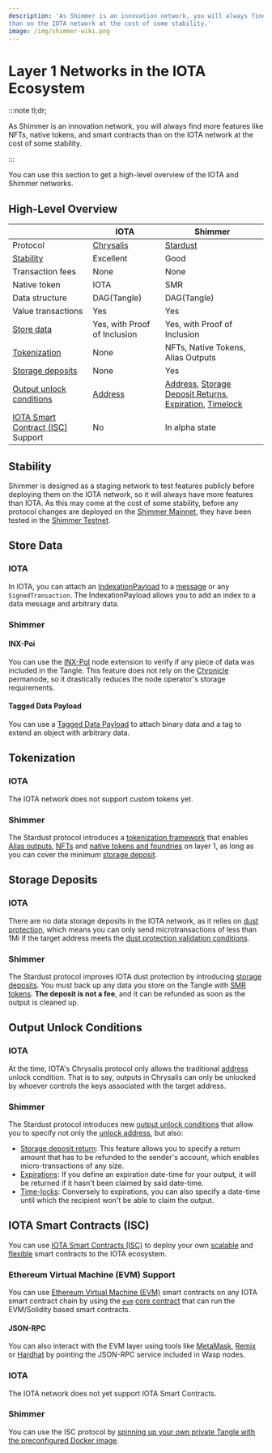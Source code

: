 ```yaml
---
description: 'As Shimmer is an innovation network, you will always find more features like NFTs, native tokens, and smart contracts
than on the IOTA network at the cost of some stability.'
image: /img/shimmer-wiki.png
---
```


# Layer 1 Networks in the IOTA Ecosystem

:::note tl;dr;

As Shimmer is an innovation network, you will always find more features like NFTs, native tokens, and smart contracts than on the IOTA network at the cost of some stability.

:::

You can use this section to get a high-level overview of the IOTA and Shimmer networks.

## High-Level Overview

|                                                                | IOTA                                                     | Shimmer                                                                                                                                                                                                                                                                           |
| -------------------------------------------------------------- | -------------------------------------------------------- | --------------------------------------------------------------------------------------------------------------------------------------------------------------------------------------------------------------------------------------------------------------------------------- |
| Protocol                                                       | [Chrysalis](https://wiki.iota.org/introduction/welcome/) | [Stardust](../what-is-stardust/what-is-stardust.md)                                                                                                                                                                                                                               |
| [Stability](#stability)                                        | Excellent                                                | Good                                                                                                                                                                                                                                                                              |
| Transaction fees                                               | None                                                     | None                                                                                                                                                                                                                                                                              |
| Native token                                                   | IOTA                                                     | SMR                                                                                                                                                                                                                                                                               |
| Data structure                                                 | DAG(Tangle)                                              | DAG(Tangle)                                                                                                                                                                                                                                                                       |
| Value transactions                                             | Yes                                                      | Yes                                                                                                                                                                                                                                                                               |
| [Store data](#store-data)                                      | Yes, with Proof of Inclusion                             | Yes, with Proof of Inclusion                                                                                                                                                                                                                                                      |
| [Tokenization](#tokenization)                                  | None                                                     | NFTs, Native Tokens, Alias Outputs                                                                                                                                                                                                                                                |
| [Storage deposits](#storage-deposits)                          | None                                                     | Yes                                                                                                                                                                                                                                                                               |
| [Output unlock conditions](#output-unlock-conditions)          | [Address](../what-is-stardust/unlock-conditions.md)      | [Address](../what-is-stardust/unlock-conditions.md), [Storage Deposit Returns](../what-is-stardust/unlock-conditions.md#storage-deposit-return), [Expiration](../what-is-stardust/unlock-conditions.md#expiration), [Timelock](../what-is-stardust/unlock-conditions.md#timelock) |
| [IOTA Smart Contract (ISC)](#iota-smart-contracts-isc) Support | No                                                       | In alpha state                                                                                                                                                                                                                                                                    |

## Stability

Shimmer is designed as a staging network to test features publicly before deploying them on the IOTA network, so it
will always have more features than IOTA. As this may come at the cost of some stability, before any protocol changes are deployed on the [Shimmer Mainnet](https://wiki.iota.org/shimmer/develop/endpoints/shimmer/), they have been tested
in the [Shimmer Testnet](https://wiki.iota.org/shimmer/develop/endpoints/testnet/).

## Store Data

### IOTA

In IOTA, you can attach
an [IndexationPayload](https://wiki.iota.org/learn/about-iota/messages/#indexation-payload)
to a [message](https://wiki.iota.org/learn/about-iota/messages/) or
any `SignedTransaction`.
The IndexationPayload allows you to add an index to a data message and arbitrary data.

### Shimmer

#### INX-Poi

You can use the [INX-PoI](https://wiki.iota.org/shimmer/inx-poi/welcome/) node extension to verify if any piece of data
was included in the Tangle. This feature does not rely on the [Chronicle](https://wiki.iota.org/shimmer/chronicle/welcome/)
permanode, so it drastically reduces the node operator's storage requirements.

#### Tagged Data Payload

You can use a [Tagged Data Payload](https://wiki.iota.org/shimmer/tips/tips/TIP-0023/) to attach binary data and a tag
to extend an object with arbitrary data.

## Tokenization

### IOTA

The IOTA network does not support custom tokens yet.

### Shimmer

The Stardust protocol introduces
a [tokenization framework](../what-is-stardust/tokenization.md)
that enables [Alias outputs](../../how-tos/alias/introduction.mdx),
[NFTs](../../how-tos/nft/introduction.mdx)
and [native tokens and foundries](../../how-tos/native-token/introduction.mdx)
on layer 1, as long as you can cover the
minimum [storage deposit](#storage-deposits).

## Storage Deposits

### IOTA

There are no data storage deposits in the IOTA network, as it relies on [dust protection](https://wiki.iota.org/introduction/reference/details/#dust-protection), which means you can only
send microtransactions of less than 1Mi if the target address meets the [dust protection validation conditions](https://wiki.iota.org/tips/tips/TIP-0015/#validation).

### Shimmer

The Stardust protocol improves IOTA dust protection by
introducing [storage deposits](../what-is-stardust/storage-deposit.md).
You must back up any data you store on the Tangle
with [SMR tokens](tokens-and-wallets.md#storage-deposits). **The
deposit is not a fee**, and it can be refunded as soon as the output is cleaned up.

## Output Unlock Conditions

### IOTA

At the time, IOTA's Chrysalis protocol only allows the
traditional [address](../what-is-stardust/unlock-conditions.md#address)
unlock condition. That is to say, outputs in Chrysalis can only be unlocked by whoever controls the keys associated with the target address.

### Shimmer

The Stardust protocol introduces
new [output unlock conditions](../what-is-stardust/unlock-conditions.md)
that allow you to specify not only
the [unlock address](../what-is-stardust/unlock-conditions.md#address),
but also:

- [Storage deposit return](../what-is-stardust/unlock-conditions.md#storage-deposit-return):
  This feature allows you to specify a return amount that has to be refunded to the sender's account, which enables
  micro-transactions of any size.
- [Expirations](../what-is-stardust/unlock-conditions.md#expiration):
  If you define an expiration date-time for your output, it will be returned if it hasn't been claimed by said
  date-time.
- [Time-locks](../what-is-stardust/unlock-conditions.md#timelock):
  Conversely to expirations, you can also specify a date-time until which the recipient won't be able to claim the
  output.

## IOTA Smart Contracts (ISC)

You can use [IOTA Smart Contracts (ISC)](https://wiki.iota.org/shimmer/smart-contracts/overview/) to deploy your own
[scalable](https://wiki.iota.org/shimmer/smart-contracts/overview/#scaling-and-fees)
and [flexible](https://wiki.iota.org/shimmer/smart-contracts/overview/#flexibility) smart contracts to the
IOTA ecosystem.

### Ethereum Virtual Machine (EVM) Support

You can use [Ethereum Virtual Machine (EVM)](https://wiki.iota.org/shimmer/smart-contracts/guide/evm/introduction/)
smart contracts on any IOTA smart contract chain by using
the [`evm`](https://wiki.iota.org/shimmer/smart-contracts/guide/core_concepts/core_contracts/evm/) [core contract](https://wiki.iota.org/shimmer/smart-contracts/guide/core_concepts/core_contracts/overview/)
that can run the EVM/Solidity based smart contracts.

#### JSON-RPC

You can also interact with the EVM layer using tools
like [MetaMask](https://metamask.io/), [Remix](https://remix.ethereum.org/) or [Hardhat](https://hardhat.org/) by
pointing the JSON-RPC service included in Wasp nodes.

### IOTA

The IOTA network does not yet support IOTA Smart Contracts.

### Shimmer

You can use the ISC protocol
by [spinning up your own private Tangle with the preconfigured Docker image](https://github.com/iotaledger/wasp/tree/develop/tools/local-setup).

